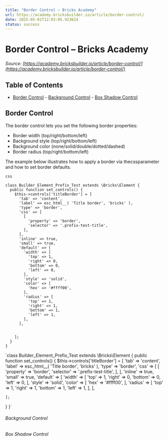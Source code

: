 ```yaml
---
title: "Border Control – Bricks Academy"
url: https://academy.bricksbuilder.io/article/border-control/
date: 2025-05-01T12:03:05.923624
status: success
---
```


# Border Control – Bricks Academy

*Source: [https://academy.bricksbuilder.io/article/border-control/](https://academy.bricksbuilder.io/article/border-control/)*

## Table of Contents

- [Border Control](#border-control)
        - [Background Control](#background-control)
        - [Box Shadow Control](#box-shadow-control)

## Border Control

The border control lets you set the following border properties:

- Border width (top/right/bottom/left)
- Background style (top/right/bottom/left)
- Background color (none/solid/double/dotted/dashed)
- Border radius (top/right/bottom/left)

The example below illustrates how to apply a border via thecssparameter and how to set border defaults.

`css`

```
class Builder_Element_Prefix_Test extends \Bricks\Element {
  public function set_controls() {
    $this->controls['titleBorder'] = [
      'tab' => 'content',
      'label' => esc_html__( 'Title border', 'bricks' ),
      'type' => 'border',
      'css' => [
        [
          'property' => 'border',
          'selector' => '.prefix-test-title',
        ],
      ],
      'inline' => true,
      'small' => true,
      'default' => [
        'width' => [
          'top' => 1,
          'right' => 0,
          'bottom' => 0,
          'left' => 0,
        ],
        'style' => 'solid',
        'color' => [
          'hex' => '#ffff00',
        ],
        'radius' => [
          'top' => 1,
          'right' => 1,
          'bottom' => 1,
          'left' => 1,
        ],
      ],


    ];
  }
}
```

`class Builder_Element_Prefix_Test extends \Bricks\Element {
  public function set_controls() {
    $this->controls['titleBorder'] = [
      'tab' => 'content',
      'label' => esc_html__( 'Title border', 'bricks' ),
      'type' => 'border',
      'css' => [
        [
          'property' => 'border',
          'selector' => '.prefix-test-title',
        ],
      ],
      'inline' => true,
      'small' => true,
      'default' => [
        'width' => [
          'top' => 1,
          'right' => 0,
          'bottom' => 0,
          'left' => 0,
        ],
        'style' => 'solid',
        'color' => [
          'hex' => '#ffff00',
        ],
        'radius' => [
          'top' => 1,
          'right' => 1,
          'bottom' => 1,
          'left' => 1,
        ],
      ],


    ];
  }
}`

###### Background Control

###### Box Shadow Control

